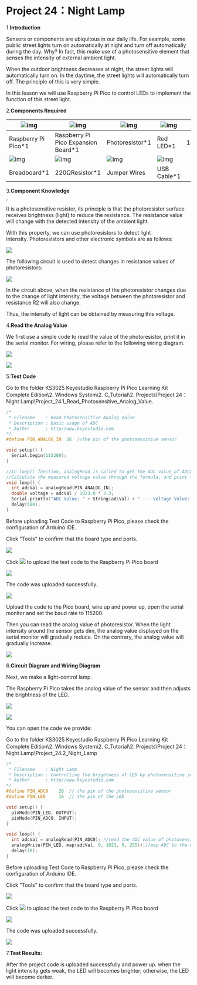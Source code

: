# Project 24：Night Lamp

1.**Introduction**

Sensors or components are ubiquitous in our daily life. For example, some public street lights turn on automatically at night and turn off automatically during the day. Why? In fact, this make use of a photosensitive element that senses the intensity of external ambient light. 

When the outdoor brightness decreases at night, the street lights will automatically turn on. In the daytime, the street lights will automatically turn off. The principle of this is very simple. 

In this lesson we will use Raspberry Pi Pico to control LEDs to implement the function of this street light.



2.**Components Required**

| ![img](media/wps24.png) | ![img](media/wps25-168412379177468.jpg) | ![img](media/wps26-168412379651069.jpg) | ![img](media/wps27-168412379804570.jpg) | ![img](media/wps28-168412379930171.jpg) |
| ----------------------- | --------------------------------------- | --------------------------------------- | --------------------------------------- | --------------------------------------- |
| Raspberry Pi Pico*1     | Raspberry Pi Pico Expansion Board*1     | Photoresistor*1                         | Red LED*1                               | 10KΩResistor*1                          |
| ![img](media/wps29.jpg) | ![img](media/wps30-168412380289172.jpg) | ![img](media/wps31-168412380416573.jpg) | ![img](media/wps32-168412380621474.jpg) |                                         |
| Breadboard*1            | 220ΩResistor*1                          | Jumper Wires                            | USB Cable*1                             |                                         |



3.**Component Knowledge**

<img src="/media/9e553e75b6f976f33438171eb2f2e775.png" style="zoom:25%;" />

It is a photosensitive resistor, its principle is that the photoresistor surface receives brightness (light) to reduce the resistance. The resistance value will change with the detected intensity of the ambient light. 

With this property, we can use photoresistors to detect light intensity. Photoresistors and other electronic symbols are as follows:


![](/media/7d575da675a2f6cb511d28b801e2abaa.png)

The following circuit is used to detect changes in resistance values of photoresistors:

![](/media/5a7f7e641eb78007760a94151c1d80a5.png)

In the circuit above, when the resistance of the photoresistor changes due to the change of light intensity, the voltage between the photoresistor and resistance R2 will also change. 

Thus, the intensity of light can be obtained by measuring this voltage.



4.**Read the Analog Value**

We first use a simple code to read the value of the photoresistor, print it in the serial monitor. For wiring, please refer to the following wiring diagram.

![](/media/e3fde13b200927346e04b032373ce638.png)

![](/media/b97ff27ae10e3499c36312c8ee4881f8.png)

5.**Test Code**

Go to the folder KS3025 Keyestudio Raspberry Pi Pico Learning Kit Complete Edition\\2. Windows System\\2. C\_Tutorial\\2. Projects\\Project 24：Night Lamp\\Project\_24.1\_Read\_Photosensitive\_Analog\_Value.

```c
/*  
 * Filename    : Read Photosensitive Analog Value
 * Description : Basic usage of ADC
 * Auther      : http//www.keyestudio.com
*/
#define PIN_ANALOG_IN  26  //the pin of the photosensitive sensor

void setup() {
  Serial.begin(115200);
}

//In loop() function, analogRead is called to get the ADC value of ADC0 and assign it to adcVal. 
//Calculate the measured voltage value through the formula, and print these data through the serial port monitor.
void loop() {
  int adcVal = analogRead(PIN_ANALOG_IN);
  double voltage = adcVal / 1023.0 * 3.3;
  Serial.println("ADC Value: " + String(adcVal) + " --- Voltage Value: " + String(voltage) + "V");
  delay(500);
}
```


Before uploading Test Code to Raspberry Pi Pico, please check the configuration of Arduino IDE.

Click "Tools" to confirm that the board type and ports.

![](/media/c2667443dab2177d4c4e4cd6ffe5f3f5.png)

Click ![](/media/b0d41283bf5ae66d2d5ab45db15331ba.png) to upload the test code to the Raspberry Pi Pico board

![](/media/d6d4305c8c00bff5a5dee6e1bbf66025.png)

The code was uploaded successfully.

![](/media/18a8a63b39e1faafa934d0ccb3d0e405.png)

Upload the code to the Pico board, wire up and power up, open the serial monitor and set the baud rate to 115200. 

Then you can read the analog value of photoresistor. When the light intensity around the sensor gets dim, the analog value displayed on the serial monitor will gradually reduce. On the contrary, the analog value will gradually increase.

![](/media/b578ae0004b44405bac340bc62138a80.png)

6.**Circuit Diagram and Wiring Diagram**

Next, we make a light-control lamp.

The Raspberry Pi Pico takes the analog value of the sensor and then adjusts the brightness of the LED.

![](/media/b8e8d95bdc869bf76465fa73645db831.png)

![](/media/71f2886dc6fa97d02e2ecd0d429af71b.png)

You can open the code we provide:

Go to the folder KS3025 Keyestudio Raspberry Pi Pico Learning Kit Complete Edition\\2. Windows System\\2. C\_Tutorial\\2. Projects\\Project 24：Night Lamp\\Project\_24.2\_Night\_Lamp

```c
/*  
 * Filename    : Night Lamp
 * Description : Controlling the brightness of LED by photosensitive sensor.
 * Auther      : http//www.keyestudio.com
*/
#define PIN_ADC0    26  // the pin of the photosensitive sensor
#define PIN_LED     16  // the pin of the LED

void setup() {
  pinMode(PIN_LED, OUTPUT);
  pinMode(PIN_ADC0, INPUT);
}

void loop() {
  int adcVal = analogRead(PIN_ADC0); //read the ADC value of photosensitive sensor
  analogWrite(PIN_LED, map(adcVal, 0, 1023, 0, 255));//map ADC to the duty cycle of PWM to control LED brightness.
  delay(10);
}
```


Before uploading Test Code to Raspberry Pi Pico, please check the configuration of Arduino IDE.

Click "Tools" to confirm that the board type and ports.

![](/media/f692a819a6a2d6bed8270e8aecde4c20.png)

Click ![](/media/b0d41283bf5ae66d2d5ab45db15331ba.png) to upload the test code to the Raspberry Pi Pico board

![](/media/6096a95c4680000fbfe297f52bdc558a.png)

The code was uploaded successfully.

![](/media/8d1f2a698fae68f8de0e1820f5ac288e.png)

7.**Test Results:**

After the project code is uploaded successfully and power up. when the light intensity gets weak, the LED will becomes brighter; otherwise, the LED will become darker.
